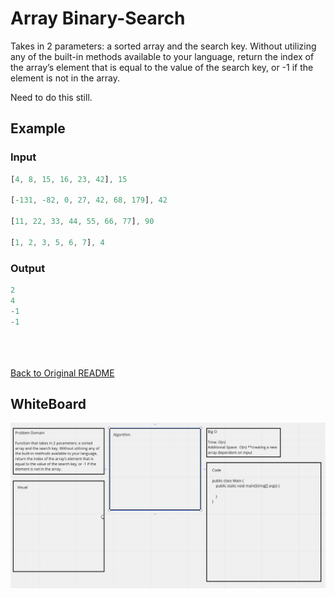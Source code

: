 # Array Binary-Search
Takes in 2 parameters: a sorted array and the search key. Without utilizing any of the built-in methods available to your language, return the index of the array’s element that is equal to the value of the search key, or -1 if the element is not in the array.

Need to do this still.
## Example
### Input
```javascript
[4, 8, 15, 16, 23, 42], 15

[-131, -82, 0, 27, 42, 68, 179], 42

[11, 22, 33, 44, 55, 66, 77], 90

[1, 2, 3, 5, 6, 7], 4
```
### Output
```Javascript
2
4
-1
-1
```

<br><br><br>
[Back to Original README](../../README.md)

## WhiteBoard
![Array Insert-Shift](../../img/array-binary-search.png)